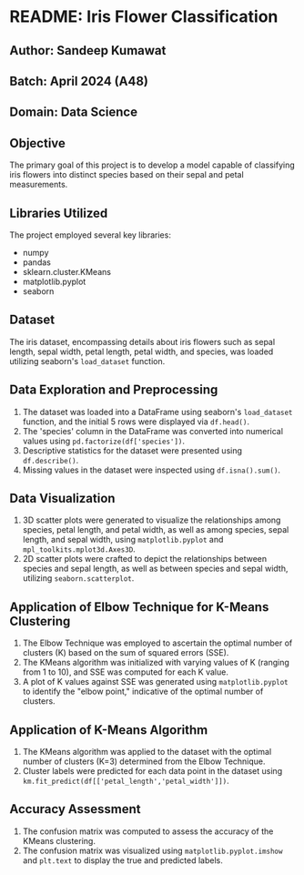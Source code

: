 # README: Iris Flower Classification

## Author: Sandeep Kumawat

## Batch: April 2024 (A48)

## Domain: Data Science

## Objective

The primary goal of this project is to develop a model capable of classifying iris flowers into distinct species based on their sepal and petal measurements.

## Libraries Utilized

The project employed several key libraries:

- numpy
- pandas
- sklearn.cluster.KMeans
- matplotlib.pyplot
- seaborn

## Dataset

The iris dataset, encompassing details about iris flowers such as sepal length, sepal width, petal length, petal width, and species, was loaded utilizing seaborn's `load_dataset` function.

## Data Exploration and Preprocessing

1. The dataset was loaded into a DataFrame using seaborn's `load_dataset` function, and the initial 5 rows were displayed via `df.head()`.
2. The 'species' column in the DataFrame was converted into numerical values using `pd.factorize(df['species'])`.
3. Descriptive statistics for the dataset were presented using `df.describe()`.
4. Missing values in the dataset were inspected using `df.isna().sum()`.

## Data Visualization

1. 3D scatter plots were generated to visualize the relationships among species, petal length, and petal width, as well as among species, sepal length, and sepal width, using `matplotlib.pyplot` and `mpl_toolkits.mplot3d.Axes3D`.
2. 2D scatter plots were crafted to depict the relationships between species and sepal length, as well as between species and sepal width, utilizing `seaborn.scatterplot`.

## Application of Elbow Technique for K-Means Clustering

1. The Elbow Technique was employed to ascertain the optimal number of clusters (K) based on the sum of squared errors (SSE).
2. The KMeans algorithm was initialized with varying values of K (ranging from 1 to 10), and SSE was computed for each K value.
3. A plot of K values against SSE was generated using `matplotlib.pyplot` to identify the "elbow point," indicative of the optimal number of clusters.

## Application of K-Means Algorithm

1. The KMeans algorithm was applied to the dataset with the optimal number of clusters (K=3) determined from the Elbow Technique.
2. Cluster labels were predicted for each data point in the dataset using `km.fit_predict(df[['petal_length','petal_width']])`.

## Accuracy Assessment

1. The confusion matrix was computed to assess the accuracy of the KMeans clustering.
2. The confusion matrix was visualized using `matplotlib.pyplot.imshow` and `plt.text` to display the true and predicted labels.
